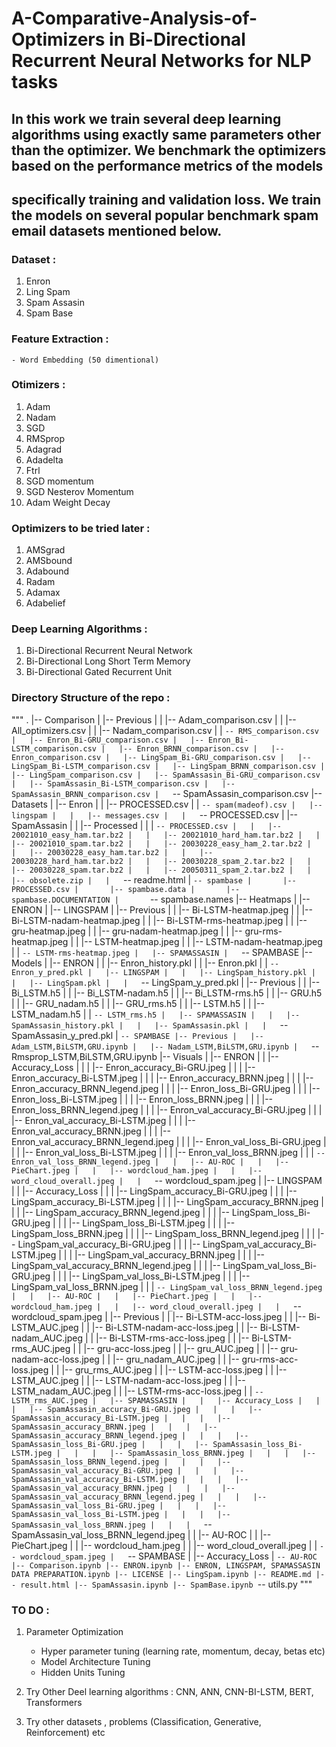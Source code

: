 # A-Comparative-Analysis-of-Optimizers in Bi-Directional Recurrent Neural Networks for NLP tasks

## In this work we train several deep learning algorithms using exactly same parameters other than the optimizer. We benchmark the optimizers based on the performance metrics of the models
## specifically training and validation loss. We train the models on several popular benchmark spam email datasets mentioned below. 

### Dataset :
1. Enron
2. Ling Spam
3. Spam Assasin
4. Spam Base

### Feature Extraction :
    - Word Embedding (50 dimentional)

### Otimizers :
1. Adam
2. Nadam
3. SGD
4. RMSprop
5. Adagrad
6. Adadelta 
7. Ftrl 
8. SGD momentum 
9. SGD Nesterov Momentum
10. Adam Weight Decay 

### Optimizers to be tried later :
1. AMSgrad
2. AMSbound
3. Adabound
4. Radam
5. Adamax
6. Adabelief

### Deep Learning Algorithms : 
1. Bi-Directional Recurrent Neural Network
2. Bi-Directional Long Short Term Memory
3. Bi-Directional Gated Recurrent Unit

### Directory Structure of the repo :

"""
.
|-- Comparison
|   |-- Previous
|   |   |-- Adam_comparison.csv
|   |   |-- All_optimizers.csv
|   |   |-- Nadam_comparison.csv
|   |   `-- RMS_comparison.csv
|   |-- Enron_Bi-GRU_comparison.csv
|   |-- Enron_Bi-LSTM_comparison.csv
|   |-- Enron_BRNN_comparison.csv
|   |-- Enron_comparison.csv
|   |-- LingSpam_Bi-GRU_comparison.csv
|   |-- LingSpam_Bi-LSTM_comparison.csv
|   |-- LingSpam_BRNN_comparison.csv
|   |-- LingSpam_comparison.csv
|   |-- SpamAssasin_Bi-GRU_comparison.csv
|   |-- SpamAssasin_Bi-LSTM_comparison.csv
|   |-- SpamAssasin_BRNN_comparison.csv
|   `-- SpamAssasin_comparison.csv
|-- Datasets
|   |-- Enron
|   |   |-- PROCESSED.csv
|   |   `-- spam(madeof).csv
|   |-- lingspam
|   |   |-- messages.csv
|   |   `-- PROCESSED.csv
|   |-- SpamAssasin
|   |   |-- Processed
|   |   |   `-- PROCESSED.csv
|   |   |-- 20021010_easy_ham.tar.bz2
|   |   |-- 20021010_hard_ham.tar.bz2
|   |   |-- 20021010_spam.tar.bz2
|   |   |-- 20030228_easy_ham_2.tar.bz2
|   |   |-- 20030228_easy_ham.tar.bz2
|   |   |-- 20030228_hard_ham.tar.bz2
|   |   |-- 20030228_spam_2.tar.bz2
|   |   |-- 20030228_spam.tar.bz2
|   |   |-- 20050311_spam_2.tar.bz2
|   |   |-- obsolete.zip
|   |   `-- readme.html
|   `-- spambase
|       |-- PROCESSED.csv
|       |-- spambase.data
|       |-- spambase.DOCUMENTATION
|       `-- spambase.names
|-- Heatmaps
|   |-- ENRON
|   |-- LINGSPAM
|   |-- Previous
|   |   |-- Bi-LSTM-heatmap.jpeg
|   |   |-- Bi-LSTM-nadam-heatmap.jpeg
|   |   |-- Bi-LSTM-rms-heatmap.jpeg
|   |   |-- gru-heatmap.jpeg
|   |   |-- gru-nadam-heatmap.jpeg
|   |   |-- gru-rms-heatmap.jpeg
|   |   |-- LSTM-heatmap.jpeg
|   |   |-- LSTM-nadam-heatmap.jpeg
|   |   `-- LSTM-rms-heatmap.jpeg
|   |-- SPAMASSASIN
|   `-- SPAMBASE
|-- Models
|   |-- ENRON
|   |   |-- Enron_history.pkl
|   |   |-- Enron.pkl
|   |   `-- Enron_y_pred.pkl
|   |-- LINGSPAM
|   |   |-- LingSpam_history.pkl
|   |   |-- LingSpam.pkl
|   |   `-- LingSpam_y_pred.pkl
|   |-- Previous
|   |   |-- Bi_LSTM.h5
|   |   |-- Bi_LSTM-nadam.h5
|   |   |-- Bi_LSTM-rms.h5
|   |   |-- GRU.h5
|   |   |-- GRU_nadam.h5
|   |   |-- GRU_rms.h5
|   |   |-- LSTM.h5
|   |   |-- LSTM_nadam.h5
|   |   `-- LSTM_rms.h5
|   |-- SPAMASSASIN
|   |   |-- SpamAssasin_history.pkl
|   |   |-- SpamAssasin.pkl
|   |   `-- SpamAssasin_y_pred.pkl
|   `-- SPAMBASE
|-- Previous
|   |-- Adam_LSTM,BiLSTM,GRU.ipynb
|   |-- Nadam_LSTM,BiLSTM,GRU.ipynb
|   `-- Rmsprop_LSTM,BiLSTM,GRU.ipynb
|-- Visuals
|   |-- ENRON
|   |   |-- Accuracy_Loss
|   |   |   |-- Enron_accuracy_Bi-GRU.jpeg
|   |   |   |-- Enron_accuracy_Bi-LSTM.jpeg
|   |   |   |-- Enron_accuracy_BRNN.jpeg
|   |   |   |-- Enron_accuracy_BRNN_legend.jpeg
|   |   |   |-- Enron_loss_Bi-GRU.jpeg
|   |   |   |-- Enron_loss_Bi-LSTM.jpeg
|   |   |   |-- Enron_loss_BRNN.jpeg
|   |   |   |-- Enron_loss_BRNN_legend.jpeg
|   |   |   |-- Enron_val_accuracy_Bi-GRU.jpeg
|   |   |   |-- Enron_val_accuracy_Bi-LSTM.jpeg
|   |   |   |-- Enron_val_accuracy_BRNN.jpeg
|   |   |   |-- Enron_val_accuracy_BRNN_legend.jpeg
|   |   |   |-- Enron_val_loss_Bi-GRU.jpeg
|   |   |   |-- Enron_val_loss_Bi-LSTM.jpeg
|   |   |   |-- Enron_val_loss_BRNN.jpeg
|   |   |   `-- Enron_val_loss_BRNN_legend.jpeg
|   |   |-- AU-ROC
|   |   |-- PieChart.jpeg
|   |   |-- wordcloud_ham.jpeg
|   |   |-- word_cloud_overall.jpeg
|   |   `-- wordcloud_spam.jpeg
|   |-- LINGSPAM
|   |   |-- Accuracy_Loss
|   |   |   |-- LingSpam_accuracy_Bi-GRU.jpeg
|   |   |   |-- LingSpam_accuracy_Bi-LSTM.jpeg
|   |   |   |-- LingSpam_accuracy_BRNN.jpeg
|   |   |   |-- LingSpam_accuracy_BRNN_legend.jpeg
|   |   |   |-- LingSpam_loss_Bi-GRU.jpeg
|   |   |   |-- LingSpam_loss_Bi-LSTM.jpeg
|   |   |   |-- LingSpam_loss_BRNN.jpeg
|   |   |   |-- LingSpam_loss_BRNN_legend.jpeg
|   |   |   |-- LingSpam_val_accuracy_Bi-GRU.jpeg
|   |   |   |-- LingSpam_val_accuracy_Bi-LSTM.jpeg
|   |   |   |-- LingSpam_val_accuracy_BRNN.jpeg
|   |   |   |-- LingSpam_val_accuracy_BRNN_legend.jpeg
|   |   |   |-- LingSpam_val_loss_Bi-GRU.jpeg
|   |   |   |-- LingSpam_val_loss_Bi-LSTM.jpeg
|   |   |   |-- LingSpam_val_loss_BRNN.jpeg
|   |   |   `-- LingSpam_val_loss_BRNN_legend.jpeg
|   |   |-- AU-ROC
|   |   |-- PieChart.jpeg
|   |   |-- wordcloud_ham.jpeg
|   |   |-- word_cloud_overall.jpeg
|   |   `-- wordcloud_spam.jpeg
|   |-- Previous
|   |   |-- Bi-LSTM-acc-loss.jpeg
|   |   |-- Bi-LSTM_AUC.jpeg
|   |   |-- Bi-LSTM-nadam-acc-loss.jpeg
|   |   |-- Bi-LSTM-nadam_AUC.jpeg
|   |   |-- Bi-LSTM-rms-acc-loss.jpeg
|   |   |-- Bi-LSTM-rms_AUC.jpeg
|   |   |-- gru-acc-loss.jpeg
|   |   |-- gru_AUC.jpeg
|   |   |-- gru-nadam-acc-loss.jpeg
|   |   |-- gru_nadam_AUC.jpeg
|   |   |-- gru-rms-acc-loss.jpeg
|   |   |-- gru_rms_AUC.jpeg
|   |   |-- LSTM-acc-loss.jpeg
|   |   |-- LSTM_AUC.jpeg
|   |   |-- LSTM-nadam-acc-loss.jpeg
|   |   |-- LSTM_nadam_AUC.jpeg
|   |   |-- LSTM-rms-acc-loss.jpeg
|   |   `-- LSTM_rms_AUC.jpeg
|   |-- SPAMASSASIN
|   |   |-- Accuracy_Loss
|   |   |   |-- SpamAssasin_accuracy_Bi-GRU.jpeg
|   |   |   |-- SpamAssasin_accuracy_Bi-LSTM.jpeg
|   |   |   |-- SpamAssasin_accuracy_BRNN.jpeg
|   |   |   |-- SpamAssasin_accuracy_BRNN_legend.jpeg
|   |   |   |-- SpamAssasin_loss_Bi-GRU.jpeg
|   |   |   |-- SpamAssasin_loss_Bi-LSTM.jpeg
|   |   |   |-- SpamAssasin_loss_BRNN.jpeg
|   |   |   |-- SpamAssasin_loss_BRNN_legend.jpeg
|   |   |   |-- SpamAssasin_val_accuracy_Bi-GRU.jpeg
|   |   |   |-- SpamAssasin_val_accuracy_Bi-LSTM.jpeg
|   |   |   |-- SpamAssasin_val_accuracy_BRNN.jpeg
|   |   |   |-- SpamAssasin_val_accuracy_BRNN_legend.jpeg
|   |   |   |-- SpamAssasin_val_loss_Bi-GRU.jpeg
|   |   |   |-- SpamAssasin_val_loss_Bi-LSTM.jpeg
|   |   |   |-- SpamAssasin_val_loss_BRNN.jpeg
|   |   |   `-- SpamAssasin_val_loss_BRNN_legend.jpeg
|   |   |-- AU-ROC
|   |   |-- PieChart.jpeg
|   |   |-- wordcloud_ham.jpeg
|   |   |-- word_cloud_overall.jpeg
|   |   `-- wordcloud_spam.jpeg
|   `-- SPAMBASE
|       |-- Accuracy_Loss
|       `-- AU-ROC
|-- Comparison.ipynb
|-- ENRON.ipynb
|-- ENRON, LINGSPAM, SPAMASSASIN DATA PREPARATION.ipynb
|-- LICENSE
|-- LingSpam.ipynb
|-- README.md
|-- result.html
|-- SpamAssasin.ipynb
|-- SpamBase.ipynb
`-- utils.py
"""


### TO DO :
1. Parameter Optimization
    - Hyper parameter tuning (learning rate, momentum, decay, betas etc)
    - Model Architecture Tuning
    - Hidden Units Tuning
    
2. Try Other Deel learning algorithms : CNN, ANN, CNN-BI-LSTM, BERT, Transformers     
3. Try other datasets , problems (Classification, Generative, Reinforcement) etc 